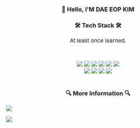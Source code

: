 <div align=center><h3>👋 Hello, I'M DAE EOP KIM</h3></div>

<h3 align="center"><b>🛠 Tech Stack 🛠</b></h3>
<p align ="center" style = "font-size:15px;"> At least once learned. </p>
</br>
<p align="center">
<img src="https://img.shields.io/badge/html-E34F26?style=for-the-badge&logo=html5&logoColor=white"> 
<img src="https://img.shields.io/badge/css-1572B6?style=for-the-badge&logo=css3&logoColor=white"> 
<img src="https://img.shields.io/badge/bootstrap-7952B3?style=for-the-badge&logo=bootstrap&logoColor=white">
<img src="https://img.shields.io/badge/javascript-F7DF1E?style=for-the-badge&logo=javascript&logoColor=black">
<img src="https://img.shields.io/badge/react-61DAFB?style=for-the-badge&logo=react&logoColor=black">
<img src="https://img.shields.io/badge/jquery-0769AD?style=for-the-badge&logo=jquery&logoColor=white">

<br>
<img src="https://img.shields.io/badge/oracle-F80000?style=for-the-badge&logo=oracle&logoColor=white"> <img src="https://img.shields.io/badge/mysql-4479A1?style=for-the-badge&logo=mysql&logoColor=white">
<img src="https://img.shields.io/badge/JAVA-007396?style=for-the-badge&logo=java&logoColor=white"> <img src="https://img.shields.io/badge/Spring-6DB33F?style=for-the-badge&logo=Spring&logoColor=white">

<br>
<br>
<h3 align="center"><b> 🔍 More Information 🔍</b></h3>
<p align="center">

<img src="https://img.shields.io/badge/Notion-007396?style=for-the-badge&logo=notion&logoColor=yellow"> </a>
 
<img src="https://img.shields.io/badge/GMAIL-d14836?style=for-the-badge&logo=gmail&logoColor=white&link=mailto:rlaeodjq681@gmail.com"> 

	

